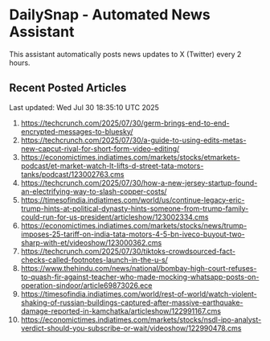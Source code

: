 # DailySnap - Automated News Assistant

This assistant automatically posts news updates to X (Twitter) every 2 hours.

## Recent Posted Articles

Last updated: Wed Jul 30 18:35:10 UTC 2025

1. https://techcrunch.com/2025/07/30/germ-brings-end-to-end-encrypted-messages-to-bluesky/
2. https://techcrunch.com/2025/07/30/a-guide-to-using-edits-metas-new-capcut-rival-for-short-form-video-editing/
3. https://economictimes.indiatimes.com/markets/stocks/etmarkets-podcast/et-market-watch-lt-lifts-d-street-tata-motors-tanks/podcast/123002763.cms
4. https://techcrunch.com/2025/07/30/how-a-new-jersey-startup-found-an-electrifying-way-to-slash-copper-costs/
5. https://timesofindia.indiatimes.com/world/us/continue-legacy-eric-trump-hints-at-political-dynasty-hints-someone-from-trump-family-could-run-for-us-president/articleshow/123002334.cms
6. https://economictimes.indiatimes.com/markets/stocks/news/trump-imposes-25-tariff-on-india-tata-motors-4-5-bn-iveco-buyout-two-sharp-with-et/videoshow/123000362.cms
7. https://techcrunch.com/2025/07/30/tiktoks-crowdsourced-fact-checks-called-footnotes-launch-in-the-u-s/
8. https://www.thehindu.com/news/national/bombay-high-court-refuses-to-quash-fir-against-teacher-who-made-mocking-whatsapp-posts-on-operation-sindoor/article69873026.ece
9. https://timesofindia.indiatimes.com/world/rest-of-world/watch-violent-shaking-of-russian-buildings-captured-after-massive-earthquake-damage-reported-in-kamchatka/articleshow/122991167.cms
10. https://economictimes.indiatimes.com/markets/stocks/nsdl-ipo-analyst-verdict-should-you-subscribe-or-wait/videoshow/122990478.cms
